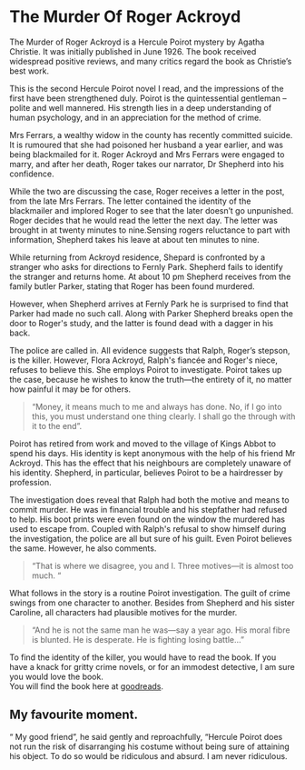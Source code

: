# The Murder Of Roger Ackroyd

The Murder of Roger Ackroyd is a Hercule Poirot mystery by Agatha Christie. It was initially published in June 1926. The book received widespread positive reviews, and many critics regard the book as Christie’s best work.  

This is the second Hercule Poirot novel I read, and the impressions of the first have been strengthened duly. Poirot is the quintessential gentleman – polite and well mannered. His strength lies in a deep understanding of human psychology, and in an appreciation for the method of crime.  

Mrs Ferrars, a wealthy widow in the county has recently committed suicide. It is rumoured that she had poisoned her husband a year earlier, and was being blackmailed for it. Roger Ackroyd and Mrs Ferrars were engaged to marry, and after her death, Roger takes our narrator, Dr Shepherd into his confidence.  

While the two are discussing the case, Roger receives a letter in the post, from the late Mrs Ferrars. The letter contained the identity of the blackmailer and implored Roger to see that the later doesn’t go unpunished.  Roger decides that he would read the letter the next day. The letter was brought in at twenty minutes to nine.Sensing rogers reluctance to part with information, Shepherd takes his leave at about ten minutes to nine.  

While returning from Ackroyd residence, Shepard is confronted by a stranger who asks for directions to Fernly Park. Shepherd fails to identify the stranger and returns home.  At about 10 pm Shepherd receives from the family butler Parker, stating that Roger has been found murdered.  

However, when Shepherd arrives at Fernly Park he is surprised to find that Parker had made no such call. Along with Parker Shepherd breaks open the door to Roger's study, and the latter is found dead with a dagger in his back.  

The police are called in. All evidence suggests that Ralph, Roger’s stepson, is the killer. However, Flora Ackroyd, Ralph's fiancée and Roger's niece, refuses to believe this. She employs Poirot to investigate. Poirot takes up the case, because he wishes to know the truth—the entirety of it, no matter how painful it may be for others.  


> “Money, it means much to me and always has done. No, if I go into this, you must understand one thing clearly. I shall go the through with it to the end”. 


Poirot has retired from work and moved to the village of Kings Abbot to spend his days. His identity is kept anonymous with the help of his friend Mr Ackroyd. This has the effect that his neighbours are completely unaware of his identity.  Shepherd, in particular, believes Poirot to be a hairdresser by profession. 

The investigation does reveal that Ralph had both the motive and means to commit murder. He was in financial trouble and his stepfather had refused to help. His boot prints were even found on the window the murdered has used to escape from. Coupled with Ralph's refusal to show himself during the investigation, the police are all but sure of his guilt. Even Poirot believes the same. However, he also comments. 

> “That is where we disagree, you and I. Three motives—it is almost too much. “  

 

What follows in the story is a routine Poirot investigation. The guilt of crime swings from one character to another. Besides from Shepherd and his sister Caroline, all characters had plausible motives for the murder.  

> “And he is not the same man he was—say a year ago. His moral fibre is blunted. He is desperate. He is fighting losing battle…” 

To find the identity of the killer, you would have to read the book. If you have a knack for gritty crime novels, or for an immodest detective, I am sure you would love the book.  
You will find the book here at  [goodreads][1].

## My favourite moment.  
“ My good friend”, he said gently and reproachfully, “Hercule Poirot does not run the risk of disarranging his costume without being sure of attaining his object. To do so would be ridiculous and absurd. I am never ridiculous.  


[1]: http://www.goodreads.com/book/show/16328.The_Murder_of_Roger_Ackroyd